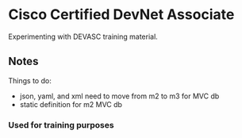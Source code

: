 # Cisco Certified DevNet Associate
Experimenting with DEVASC training material.

## Notes
Things to do:
  - json, yaml, and xml need to move from m2 to m3 for MVC db
  - static definition for m2 MVC db

### Used for training purposes

